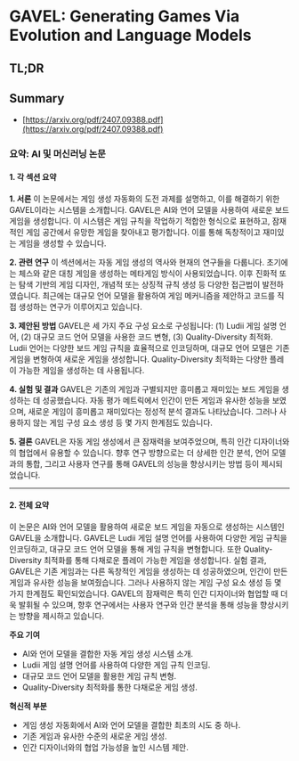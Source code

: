 # GAVEL: Generating Games Via Evolution and Language Models
## TL;DR
## Summary
- [https://arxiv.org/pdf/2407.09388.pdf](https://arxiv.org/pdf/2407.09388.pdf)

### 요약: AI 및 머신러닝 논문

#### 1. 각 섹션 요약

**1. 서론**
이 논문에서는 게임 생성 자동화의 도전 과제를 설명하고, 이를 해결하기 위한 GAVEL이라는 시스템을 소개합니다. GAVEL은 AI와 언어 모델을 사용하여 새로운 보드 게임을 생성합니다. 이 시스템은 게임 규칙을 작업하기 적합한 형식으로 표현하고, 잠재적인 게임 공간에서 유망한 게임을 찾아내고 평가합니다. 이를 통해 독창적이고 재미있는 게임을 생성할 수 있습니다.

**2. 관련 연구**
이 섹션에서는 자동 게임 생성의 역사와 현재의 연구들을 다룹니다. 초기에는 체스와 같은 대칭 게임을 생성하는 메타게임 방식이 사용되었습니다. 이후 진화적 또는 탐색 기반의 게임 디자인, 개념적 또는 상징적 규칙 생성 등 다양한 접근법이 발전하였습니다. 최근에는 대규모 언어 모델을 활용하여 게임 메커니즘을 제안하고 코드를 직접 생성하는 연구가 이루어지고 있습니다.

**3. 제안된 방법**
GAVEL은 세 가지 주요 구성 요소로 구성됩니다: (1) Ludii 게임 설명 언어, (2) 대규모 코드 언어 모델을 사용한 코드 변형, (3) Quality-Diversity 최적화. Ludii 언어는 다양한 보드 게임 규칙을 효율적으로 인코딩하며, 대규모 언어 모델은 기존 게임을 변형하여 새로운 게임을 생성합니다. Quality-Diversity 최적화는 다양한 플레이 가능한 게임을 생성하는 데 사용됩니다.

**4. 실험 및 결과**
GAVEL은 기존의 게임과 구별되지만 흥미롭고 재미있는 보드 게임을 생성하는 데 성공했습니다. 자동 평가 메트릭에서 인간이 만든 게임과 유사한 성능을 보였으며, 새로운 게임이 흥미롭고 재미있다는 정성적 분석 결과도 나타났습니다. 그러나 사용하지 않는 게임 구성 요소 생성 등 몇 가지 한계점도 있습니다.

**5. 결론**
GAVEL은 자동 게임 생성에서 큰 잠재력을 보여주었으며, 특히 인간 디자이너와의 협업에서 유용할 수 있습니다. 향후 연구 방향으로는 더 상세한 인간 분석, 언어 모델과의 통합, 그리고 사용자 연구를 통해 GAVEL의 성능을 향상시키는 방법 등이 제시되었습니다.

---

#### 2. 전체 요약

이 논문은 AI와 언어 모델을 활용하여 새로운 보드 게임을 자동으로 생성하는 시스템인 GAVEL을 소개합니다. GAVEL은 Ludii 게임 설명 언어를 사용하여 다양한 게임 규칙을 인코딩하고, 대규모 코드 언어 모델을 통해 게임 규칙을 변형합니다. 또한 Quality-Diversity 최적화를 통해 다채로운 플레이 가능한 게임을 생성합니다. 실험 결과, GAVEL은 기존 게임과는 다른 독창적인 게임을 생성하는 데 성공하였으며, 인간이 만든 게임과 유사한 성능을 보여줬습니다. 그러나 사용하지 않는 게임 구성 요소 생성 등 몇 가지 한계점도 확인되었습니다. GAVEL의 잠재력은 특히 인간 디자이너와 협업할 때 더욱 발휘될 수 있으며, 향후 연구에서는 사용자 연구와 인간 분석을 통해 성능을 향상시키는 방향을 제시하고 있습니다.

**주요 기여**
- AI와 언어 모델을 결합한 자동 게임 생성 시스템 소개.
- Ludii 게임 설명 언어를 사용하여 다양한 게임 규칙 인코딩.
- 대규모 코드 언어 모델을 활용한 게임 규칙 변형.
- Quality-Diversity 최적화를 통한 다채로운 게임 생성.

**혁신적 부분**
- 게임 생성 자동화에서 AI와 언어 모델을 결합한 최초의 시도 중 하나.
- 기존 게임과 유사한 수준의 새로운 게임 생성.
- 인간 디자이너와의 협업 가능성을 높인 시스템 제안.